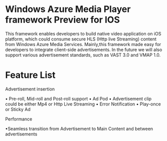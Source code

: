 Windows Azure Media Player framework Preview for IOS
============================

This framework enables developers to build native video application on iOS platform, which could consume secure HLS (Http live Streaming) content from Windows Azure Media Services. Mainly,this framework made easy for developers to integrate client-side advertisements. In the future we will also support various advertisement standards, such as VAST 3.0 and VMAP 1.0.

Feature List
============================
Advertisement insertion

• Pre-roll, Mid-roll and Post-roll support
• Ad Pod
• Advertisement clip could be either Mp4 or Http Live Streaming
• Error Notification
• Play-once or Sticky Ad

Performance

•Seamless transition from Advertisement to Main Content and between advertisements
